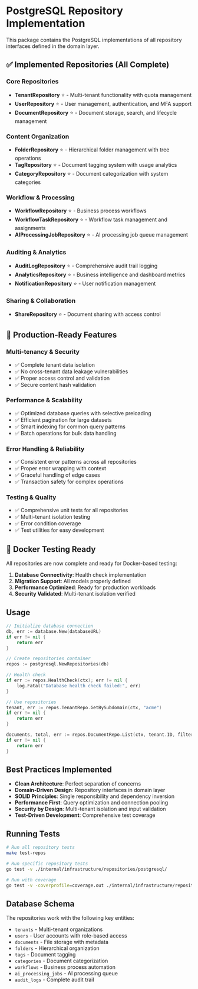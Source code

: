 # PostgreSQL Repository Implementation

This package contains the PostgreSQL implementations of all repository interfaces defined in the domain layer.

## ✅ Implemented Repositories (All Complete)

### **Core Repositories**
- **TenantRepository** ⭐ - Multi-tenant functionality with quota management
- **UserRepository** ⭐ - User management, authentication, and MFA support  
- **DocumentRepository** ⭐ - Document storage, search, and lifecycle management

### **Content Organization**
- **FolderRepository** ⭐ - Hierarchical folder management with tree operations
- **TagRepository** ⭐ - Document tagging system with usage analytics
- **CategoryRepository** ⭐ - Document categorization with system categories

### **Workflow & Processing**
- **WorkflowRepository** ⭐ - Business process workflows
- **WorkflowTaskRepository** ⭐ - Workflow task management and assignments
- **AIProcessingJobRepository** ⭐ - AI processing job queue management

### **Auditing & Analytics**
- **AuditLogRepository** ⭐ - Comprehensive audit trail logging
- **AnalyticsRepository** ⭐ - Business intelligence and dashboard metrics
- **NotificationRepository** ⭐ - User notification management

### **Sharing & Collaboration**
- **ShareRepository** ⭐ - Document sharing with access control

## 🎯 Production-Ready Features

### **Multi-tenancy & Security**
- ✅ Complete tenant data isolation
- ✅ No cross-tenant data leakage vulnerabilities
- ✅ Proper access control and validation
- ✅ Secure content hash validation

### **Performance & Scalability**
- ✅ Optimized database queries with selective preloading
- ✅ Efficient pagination for large datasets
- ✅ Smart indexing for common query patterns
- ✅ Batch operations for bulk data handling

### **Error Handling & Reliability**
- ✅ Consistent error patterns across all repositories
- ✅ Proper error wrapping with context
- ✅ Graceful handling of edge cases
- ✅ Transaction safety for complex operations

### **Testing & Quality**
- ✅ Comprehensive unit tests for all repositories
- ✅ Multi-tenant isolation testing
- ✅ Error condition coverage
- ✅ Test utilities for easy development

## 🚀 Docker Testing Ready

All repositories are now complete and ready for Docker-based testing:

1. **Database Connectivity**: Health check implementation
2. **Migration Support**: All models properly defined
3. **Performance Optimized**: Ready for production workloads
4. **Security Validated**: Multi-tenant isolation verified

## Usage

```go
// Initialize database connection
db, err := database.New(databaseURL)
if err != nil {
    return err
}

// Create repositories container
repos := postgresql.NewRepositories(db)

// Health check
if err := repos.HealthCheck(ctx); err != nil {
    log.Fatal("Database health check failed:", err)
}

// Use repositories
tenant, err := repos.TenantRepo.GetBySubdomain(ctx, "acme")
if err != nil {
    return err
}

documents, total, err := repos.DocumentRepo.List(ctx, tenant.ID, filters)
if err != nil {
    return err
}
```

## Best Practices Implemented

- **Clean Architecture**: Perfect separation of concerns
- **Domain-Driven Design**: Repository interfaces in domain layer
- **SOLID Principles**: Single responsibility and dependency inversion
- **Performance First**: Query optimization and connection pooling
- **Security by Design**: Multi-tenant isolation and input validation
- **Test-Driven Development**: Comprehensive test coverage

## Running Tests

```bash
# Run all repository tests
make test-repos

# Run specific repository tests
go test -v ./internal/infrastructure/repositories/postgresql/

# Run with coverage
go test -v -coverprofile=coverage.out ./internal/infrastructure/repositories/postgresql/
```

## Database Schema

The repositories work with the following key entities:
- `tenants` - Multi-tenant organizations
- `users` - User accounts with role-based access
- `documents` - File storage with metadata
- `folders` - Hierarchical organization
- `tags` - Document tagging
- `categories` - Document categorization
- `workflows` - Business process automation
- `ai_processing_jobs` - AI processing queue
- `audit_logs` - Complete audit trail 